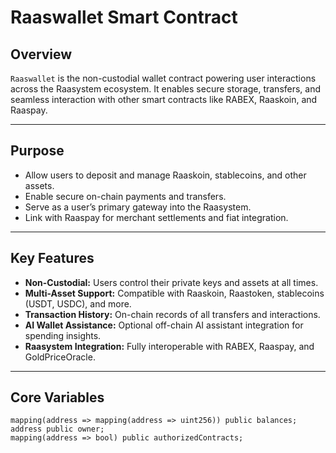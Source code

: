 # Raaswallet Smart Contract

## Overview

`Raaswallet` is the non-custodial wallet contract powering user interactions across the Raasystem ecosystem. It enables secure storage, transfers, and seamless interaction with other smart contracts like RABEX, Raaskoin, and Raaspay.

---

## Purpose

- Allow users to deposit and manage Raaskoin, stablecoins, and other assets.
- Enable secure on-chain payments and transfers.
- Serve as a user’s primary gateway into the Raasystem.
- Link with Raaspay for merchant settlements and fiat integration.

---

## Key Features

- **Non-Custodial:** Users control their private keys and assets at all times.
- **Multi-Asset Support:** Compatible with Raaskoin, Raastoken, stablecoins (USDT, USDC), and more.
- **Transaction History:** On-chain records of all transfers and interactions.
- **AI Wallet Assistance:** Optional off-chain AI assistant integration for spending insights.
- **Raasystem Integration:** Fully interoperable with RABEX, Raaspay, and GoldPriceOracle.

---

## Core Variables

```solidity
mapping(address => mapping(address => uint256)) public balances;
address public owner;
mapping(address => bool) public authorizedContracts;
